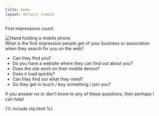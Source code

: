 ```yaml
---
title: Home
layout: default_simple
---
```

First impressions count.

<aside class="portfolio">
    <img src="{{ site.baseurl }}/images/hand-3286887_1280.jpg" alt="Hand holding a mobile phone" />
</aside>
What is the first impression people get of your business or association when they search for you on the web?

- Can they find you?
- Do you have a website where they can find out about you?
- Does the site work on their mobile device?
- Does it load quickly?
- Can they find out what they need?
- Do they get in touch / buy something / join you?

If you answer no or don't know to any of these questions, then perhaps I can help!

{% include cta.html %}
